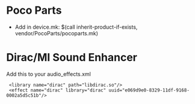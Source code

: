 # Poco Parts
* Add in device.mk: $(call inherit-product-if-exists, vendor/PocoParts/pocoparts.mk)

# Dirac/MI Sound Enhancer

Add this to your audio_effects.xml

     <library name="dirac" path="libdirac.so"/>
     <effect name="dirac" library="dirac" uuid="e069d9e0-8329-11df-9168-0002a5d5c51b"/>
